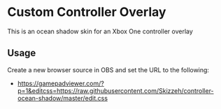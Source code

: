 # Custom Controller Overlay
This is an ocean shadow skin for an Xbox One controller overlay

## Usage
Create a new browser source in OBS and set the URL to the following:
* https://gamepadviewer.com/?p=1&editcss=https://raw.githubusercontent.com/Skizzeh/controller-ocean-shadow/master/edit.css
